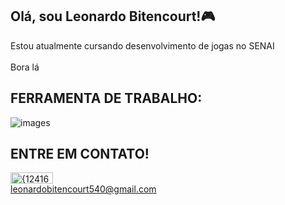 ## Olá, sou Leonardo Bitencourt!🎮 <br>

Estou atualmente cursando desenvolvimento de jogas no SENAI <br> <br>
Bora lá <br>

## FERRAMENTA DE TRABALHO:
![images](https://github.com/user-attachments/assets/db112012-e0f4-4e7d-a26b-68e92cf41958)

## ENTRE EM CONTATO!
<img width="68" height="18" alt="{1241627F-9033-4987-A329-EF85F9C4F968}" src="https://github.com/user-attachments/assets/52bc8dec-8565-44fa-ad28-6f6dd5564c64" /> <br>
 leonardobitencourt540@gmail.com

